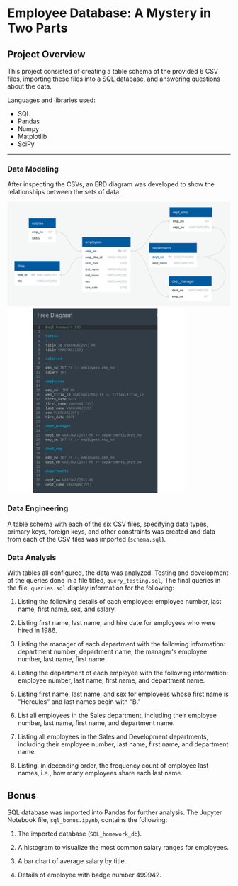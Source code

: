 # Employee Database: A Mystery in Two Parts

## Project Overview
This project consisted of creating a table schema of the provided 6 CSV files, importing these files into a SQL database, and answering questions about the data.

Languages and libraries used:

* SQL
* Pandas
* Numpy
* Matplotlib
* SciPy

---

### Data Modeling

After inspecting the CSVs, an ERD diagram was developed to show the relationships between the sets of data.

<img src="resources/ERD_diagram.png" alt="ERD Diagram">

<img src="resources/ERD_text.png" alt="ERD Text" width=400px>

### Data Engineering

A table schema with each of the six CSV files, specifying data types, primary keys, foreign keys, and other constraints was created and data from each of the CSV files was imported (`schema.sql`).

### Data Analysis

With tables all configured, the data was analyzed. Testing and development of the queries done in a file titled, `query_testing.sql`, The final queries in the file, `queries.sql` display information for the following:

1. Listing the following details of each employee: employee number, last name, first name, sex, and salary.

2. Listing first name, last name, and hire date for employees who were hired in 1986.

3. Listing the manager of each department with the following information: department number, department name, the manager's employee number, last name, first name.

4. Listing the department of each employee with the following information: employee number, last name, first name, and department name.

5. Listing first name, last name, and sex for employees whose first name is "Hercules" and last names begin with "B."

6. List all employees in the Sales department, including their employee number, last name, first name, and department name.

7. Listing all employees in the Sales and Development departments, including their employee number, last name, first name, and department name.

8. Listing, in decending order, the frequency count of employee last names, i.e., how many employees share each last name.

## Bonus

SQL database was imported into Pandas for further analysis. The Jupyter Notebook file, `sql_bonus.ipynb`, contains the following:

1. The imported database (`SQL_homework_db`).

2. A histogram to visualize the most common salary ranges for employees.

3. A bar chart of average salary by title.

4. Details of employee with badge number 499942.




